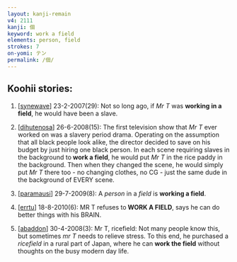 ```yaml
---
layout: kanji-remain
v4: 2111
kanji: 佃
keyword: work a field
elements: person, field
strokes: 7
on-yomi: テン
permalink: /佃/
---
```


## Koohii stories: 

1) [<a href="http://kanji.koohii.com/profile/synewave">synewave</a>] 23-2-2007(29): Not so long ago, if <em>Mr T</em> was <strong>working in a field</strong>, he would have been a slave.

2) [<a href="http://kanji.koohii.com/profile/dihutenosa">dihutenosa</a>] 26-6-2008(15): The first television show that <em>Mr T</em> ever worked on was a slavery period drama. Operating on the assumption that all black people look alike, the director decided to save on his budget by just hiring one black person. In each scene requiring slaves in the background to<strong> work a field</strong>, he would put <em>Mr T</em> in the rice paddy in the background. Then when they changed the scene, he would simply put <em>Mr T</em> there too - no changing clothes, no CG - just the same dude in the background of EVERY scene.

3) [<a href="http://kanji.koohii.com/profile/paramausi">paramausi</a>] 29-7-2009(8): A <em>person</em> in a <em>field</em> is <strong>working a field</strong>.

4) [<a href="http://kanji.koohii.com/profile/errtu">errtu</a>] 18-8-2010(6): MR T refuses to<strong> WORK A FIELD</strong>, says he can do better things with his BRAIN.

5) [<a href="http://kanji.koohii.com/profile/abaddon">abaddon</a>] 30-4-2008(3): Mr T, ricefield: Not many people know this, but sometimes <em>mr T</em> needs to relieve stress. To this end, he purchased a <em>ricefield</em> in a rural part of Japan, where he can <strong>work the field</strong> without thoughts on the busy modern day life.

